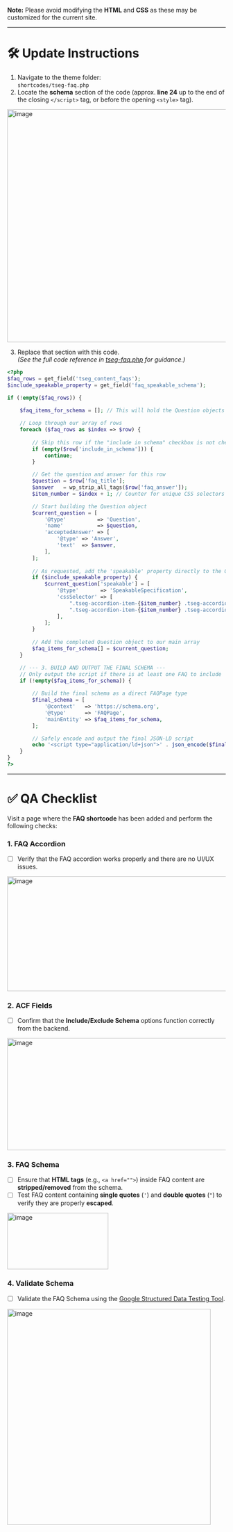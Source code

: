 **Note:** Please avoid modifying the **HTML** and **CSS** as these may be customized for the current site.

---

# 🛠️ Update Instructions

1. Navigate to the theme folder:  
   `shortcodes/tseg-faq.php`
2. Locate the **schema** section of the code (approx. **line 24** up to the end of the closing `</script>` tag, or before the opening `<style>` tag).
<img width="506.5" height="536" alt="image" src="https://github.com/user-attachments/assets/c990f2b9-0fb7-4e7c-b755-596df37c5e10" />

3. Replace that section with this code.  
   *(See the full code reference in [tseg-faq.php](https://github.com/renzpcloud816/tseg-faq/blob/main/UPDATE.md) for guidance.)*
```php
<?php
$faq_rows = get_field('tseg_content_faqs');
$include_speakable_property = get_field('faq_speakable_schema');

if (!empty($faq_rows)) {
    
    $faq_items_for_schema = []; // This will hold the Question objects

    // Loop through our array of rows
    foreach ($faq_rows as $index => $row) {
        
        // Skip this row if the "include in schema" checkbox is not checked
        if (empty($row['include_in_schema'])) {
            continue;
        }

        // Get the question and answer for this row
        $question = $row['faq_title'];
        $answer   = wp_strip_all_tags($row['faq_answer']);
        $item_number = $index + 1; // Counter for unique CSS selectors

        // Start building the Question object
        $current_question = [
            '@type'          => 'Question',
            'name'           => $question,
            'acceptedAnswer' => [
                '@type' => 'Answer',
                'text'  => $answer,
            ],
        ];
        
        // As requested, add the 'speakable' property directly to the Question object
        if ($include_speakable_property) {
            $current_question['speakable'] = [
                '@type'       => 'SpeakableSpecification',
                'cssSelector' => [
                    ".tseg-accordion-item-{$item_number} .tseg-accordion-header",
                    ".tseg-accordion-item-{$item_number} .tseg-accordion-body",
                ],
            ];
        }
        
        // Add the completed Question object to our main array
        $faq_items_for_schema[] = $current_question;
    }

    // --- 3. BUILD AND OUTPUT THE FINAL SCHEMA ---
    // Only output the script if there is at least one FAQ to include
    if (!empty($faq_items_for_schema)) {
        
        // Build the final schema as a direct FAQPage type
        $final_schema = [
            '@context'   => 'https://schema.org',
            '@type'      => 'FAQPage',
            'mainEntity' => $faq_items_for_schema,
        ];

        // Safely encode and output the final JSON-LD script
        echo '<script type="application/ld+json">' . json_encode($final_schema, JSON_UNESCAPED_SLASHES | JSON_UNESCAPED_UNICODE) . '</script>';
    }
}
?>
```

---

# ✅ QA Checklist

Visit a page where the **FAQ shortcode** has been added and perform the following checks:

### 1. FAQ Accordion
- [ ] Verify that the FAQ accordion works properly and there are no UI/UX issues.
<img width="560.5" height="263.5" alt="image" src="https://github.com/user-attachments/assets/59f9f99f-a3ee-4f94-9b50-0dacbb4f70b1" />

### 2. ACF Fields
- [ ] Confirm that the **Include/Exclude Schema** options function correctly from the backend.
<img width="712.5" height="258" alt="image" src="https://github.com/user-attachments/assets/72b03697-2ac3-46c7-a7e3-ccdea450b0f4" />

### 3. FAQ Schema
- [ ] Ensure that **HTML tags** (e.g., `<a href="">`) inside FAQ content are **stripped/removed** from the schema.  
- [ ] Test FAQ content containing **single quotes** (`'`) and **double quotes** (`"`) to verify they are properly **escaped**.
<img width="233" height="130" alt="image" src="https://github.com/user-attachments/assets/8c9dd372-cf5f-4a0b-9488-50d679205f08" />

### 4. Validate Schema
- [ ] Validate the FAQ Schema using the [Google Structured Data Testing Tool](https://developers.google.com/search/docs/appearance/structured-data).
<img width="468.5" height="497" alt="image" src="https://github.com/user-attachments/assets/5ba4ee50-8eac-4bb2-9555-7a50bb400ec8" />
